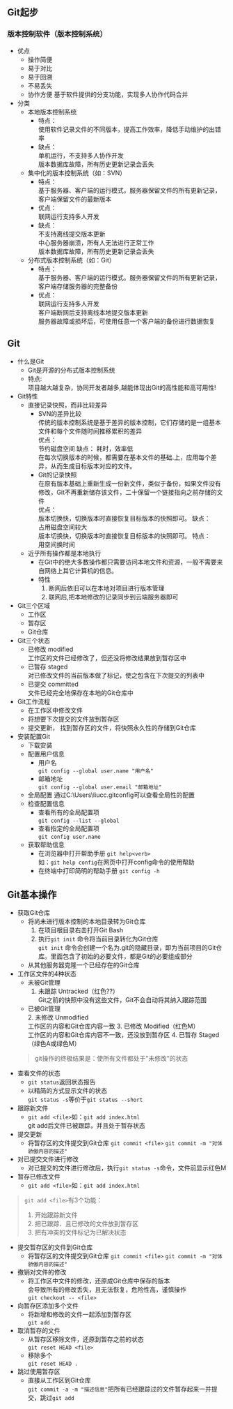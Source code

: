 ## Git起步
### 版本控制软件（版本控制系统）
+ 优点
   - 操作简便
   - 易于对比
   - 易于回溯
   - 不易丢失
   - 协作方便 基于软件提供的分支功能，实现多人协作代码合并
+ 分类
   - 本地版本控制系统   
      + 特点：   
         使用软件记录文件的不同版本，提高工作效率，降低手动维护的出错率
      + 缺点：   
         单机运行，不支持多人协作开发   
         版本数据库故障，所有历史更新记录会丢失
   - 集中化的版本控制系统（如：SVN）   
      + 特点：   
         基于服务器、客户端的运行模式，服务器保留文件的所有更新记录，客户端保留文件的最新版本
      + 优点：   
         联网运行支持多人开发
      + 缺点：   
         不支持离线提交版本更新   
         中心服务器崩溃，所有人无法进行正常工作   
         版本数据库故障，所有历史更新记录会丢失
   - 分布式版本控制系统（如：Git）   
      + 特点：   
         基于服务器、客户端的运行模式。服务器保留文件的所有更新记录，客户端存储服务器的完整备份
      + 优点：   
         联网运行支持多人开发   
         客户端断网后支持离线本地提交版本更新   
         服务器故障或损坏后，可使用任意一个客户端的备份进行数据恢复
## Git
- 什么是Git   
   + Git是开源的分布式版本控制系统
   + 特点:   
   项目越大越复杂，协同开发者越多,越能体现出Git的高性能和高可用性! 
- Git特性
   + 直接记录快照，而非比较差异   
      - SVN的差异比较   
         传统的版本控制系统是基于差异的版本控制，它们存储的是一组基本文件和每个文件随时间推移累积的差异   
         优点：   
            节约磁盘空间
         缺点：
            耗时，效率低   
            在每次切换版本的时候，都需要在基本文件的基础.上，应用每个差异，从而生成目标版本对应的文件。
      - Git的记录快照   
         在原有版本基础上重新生成一份新文件，类似于备份，如果文件没有修改，Git不再重新储存该文件，二十保留一个链接指向之前存储的文件   
         优点：   
            版本切换快，切换版本时直接恢复目标版本的快照即可。
         缺点：  
            占用磁盘空间较大   
            版本切换快，切换版本时直接恢复目标版本的快照即可。
         特点：   
            用空间换时间
   + 近乎所有操作都是本地执行
      - 在Git中的绝大多数操作都只需要访问本地文件和资源，一般不需要来自网络上其它计算机的信息。
      - 特性   
         1. 断网后依旧可以在本地对项目进行版本管理
         2. 联网后,把本地修改的记录同步到云端服务器即可
- Git三个区域
   + 工作区
   + 暂存区
   + Git仓库
- Git三个状态
   + 已修改 modified   
      工作区的文件已经修改了，但还没将修改结果放到暂存区中
   + 已暂存 staged   
      对已修改文件的当前版本做了标记，使之包含在下次提交的列表中
   + 已提交 committed   
      文件已经完全地保存在本地的Git仓库中
- Git工作流程 
   + 在工作区中修改文件
   + 将想要下次提交的文件放到暂存区
   + 提交更新， 找到暂存区的文件，将快照永久性的存储到Git仓库
- 安装配置Git
   + 下载安装
   + 配置用户信息
      - 用户名   
         `git config --global user.name "用户名"`
      - 邮箱地址   
         `git config --global user.email "邮箱地址"`
   + 全局配置
      通过C:\Users\liucc\.gitconfig可以查看全局性的配置
   + 检查配置信息
      - 查看所有的全局配置项   
         `git config --list --global`
      - 查看指定的全局配置项   
         `git config user.name`
   + 获取帮助信息   
      - 在浏览器中打开帮助手册
      `git help<verb>`   
      如：`git help config`在网页中打开config命令的使用帮助
      - 在终端中打印简明的帮助手册
      `git config -h`
## Git基本操作
- 获取Git仓库   
   + 将尚未进行版本控制的本地目录转为Git仓库
      1. 在项目根目录右击打开Git Bash
      2. 执行`git init` 命令将当前目录转化为Git仓库   
         `git init` 命令会创建一个名为.git的隐藏目录，即为当前项目的Git仓库。里面包含了初始的必要文件，都是Git的必要组成部分
   + 从其他服务器克隆一个已经存在的Git仓库
- 工作区文件的4种状态
   + 未被Git管理
      1. 未跟踪 Untracked（红色??）   
         Git之前的快照中没有这些文件，Git不会自动将其纳入跟踪范围
   + 已被Git管理   
       2. 未修改 Unmodified   
          工作区的内容和Git仓库内容一致
       3. 已修改 Modified（红色M）   
          工作区的内容和Git仓库内容不一致，还没放到暂存区
       4. 已暂存 Staged（绿色A或绿色M）   
   > git操作的终极结果是：使所有文件都处于"未修改"的状态
- 查看文件的状态 
   + `git status`返回状态报告
   + 以精简的方式显示文件的状态   
      `git status -s`等价于`git status --short`
- 跟踪新文件
   + `git add <file>`如：`git add index.html`   
      git add后文件已被跟踪，并且处于暂存状态
- 提交更新 
   + 将暂存区的文件提交到Git仓库
   `git commit <file>`
   `git commit -m "对体骄傲内容的描述"`
- 对已提交文件进行修改
   + 对已提交的文件进行修改后，执行`git status -s`命令，文件前显示红色M
- 暂存已修改文件 
   + `git add <file>`如：`git add index.html`   
> `git add <file>`有3个功能：   
   >1. 开始跟踪新文件
   >2. 把已跟踪、且已修改的文件放到暂存区
   >3. 把有冲突的文件标记为已解决状态
- 提交暂存区的文件到Git仓库
   + 将暂存区的文件提交到Git仓库
   `git commit <file>`
   `git commit -m "对体骄傲内容的描述"`
- 撤销对文件的修改
   + 将工作区中文件的修改，还原成Git仓库中保存的版本   
   会导致所有的修改丢失，且无法恢复，危险性高，谨慎操作   
   `git checkout -- <file>`
- 向暂存区添加多个文件
   + 将新增和修改的文件一起添加到暂存区   
   `git add .`
- 取消暂存的文件   
   + 从暂存区移除文件，还原到暂存之前的状态   
      `git reset HEAD <file>`
   + 移除多个   
      `git reset HEAD .`
- 跳过使用暂存区   
   + 直接从工作区到Git仓库   
     `git commit -a -m "描述信息"`把所有已经跟踪过的文件暂存起来一并提交，跳过`git add`
